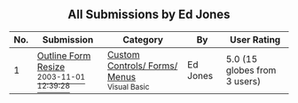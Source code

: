 ﻿<div align="center">

## All Submissions by Ed Jones

</div>

No.  | Submission | Category | By   | User Rating
---- | ---------- | -------- | ---- | -----------
1 | [Outline Form Resize<br /><sup>2003-11-01 12:39:28</sup>](https://github.com/Planet-Source-Code/ed-jones-outline-form-resize__1-52651) | [Custom Controls/ Forms/  Menus<br /><sup>Visual Basic</sup>](../ByCategory/custom-controls-forms-menus__1-4.md) | Ed Jones | 5.0 (15 globes from 3 users)

